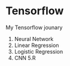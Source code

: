 # Tensorflow

My Tensorflow jounary
  1. Neural Network
  2. Linear Regression
  3. Logistic Regression
  4. CNN 
  5.R 
